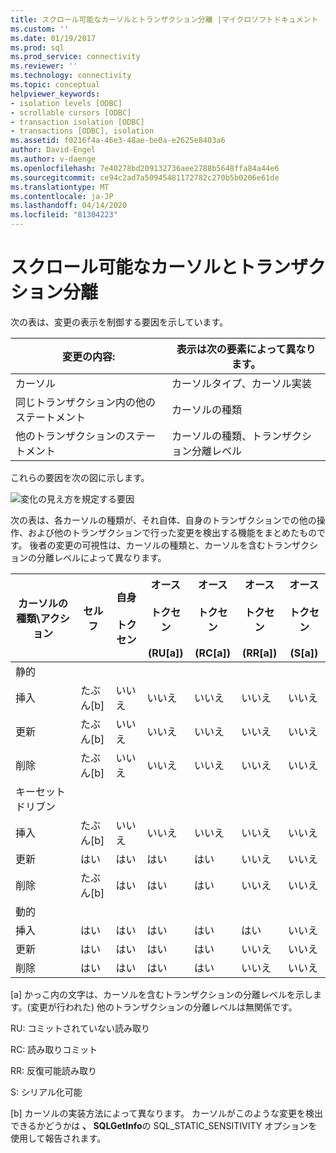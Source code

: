 ```yaml
---
title: スクロール可能なカーソルとトランザクション分離 |マイクロソフトドキュメント
ms.custom: ''
ms.date: 01/19/2017
ms.prod: sql
ms.prod_service: connectivity
ms.reviewer: ''
ms.technology: connectivity
ms.topic: conceptual
helpviewer_keywords:
- isolation levels [ODBC]
- scrollable cursors [ODBC]
- transaction isolation [ODBC]
- transactions [ODBC], isolation
ms.assetid: f0216f4a-46e3-48ae-be0a-e2625e8403a6
author: David-Engel
ms.author: v-daenge
ms.openlocfilehash: 7e40278bd209132736aee2788b5648ffa84a44e6
ms.sourcegitcommit: ce94c2ad7a50945481172782c270b5b0206e61de
ms.translationtype: MT
ms.contentlocale: ja-JP
ms.lasthandoff: 04/14/2020
ms.locfileid: "81304223"
---
```

# <a name="scrollable-cursors-and-transaction-isolation"></a>スクロール可能なカーソルとトランザクション分離
次の表は、変更の表示を制御する要因を示しています。  
  
|変更の内容:|表示は次の要素によって異なります。|  
|----------------------|----------------------------|  
|カーソル|カーソルタイプ、カーソル実装|  
|同じトランザクション内の他のステートメント|カーソルの種類|  
|他のトランザクションのステートメント|カーソルの種類、トランザクション分離レベル|  
  
 これらの要因を次の図に示します。  
  
 ![変化の見え方を規定する要因](../../../odbc/reference/develop-app/media/pr23.gif "pr23")  
  
 次の表は、各カーソルの種類が、それ自体、自身のトランザクションでの他の操作、および他のトランザクションで行った変更を検出する機能をまとめたものです。 後者の変更の可視性は、カーソルの種類と、カーソルを含むトランザクションの分離レベルによって異なります。  
  
|カーソルの種類\アクション|セルフ|自身<br /><br /> トクセン|オース<br /><br /> トクセン<br /><br /> (RU[a])|オース<br /><br /> トクセン<br /><br /> (RC[a])|オース<br /><br /> トクセン<br /><br /> (RR[a])|オース<br /><br /> トクセン<br /><br /> (S[a])|  
|-------------------------|----------|-----------------|----------------------------------|----------------------------------|----------------------------------|---------------------------------|  
|静的|||||||  
|挿入|たぶん[b]|いいえ|いいえ|いいえ|いいえ|いいえ|  
|更新|たぶん[b]|いいえ|いいえ|いいえ|いいえ|いいえ|  
|削除|たぶん[b]|いいえ|いいえ|いいえ|いいえ|いいえ|  
|キーセット ドリブン|||||||  
|挿入|たぶん[b]|いいえ|いいえ|いいえ|いいえ|いいえ|  
|更新|はい|はい|はい|はい|いいえ|いいえ|  
|削除|たぶん[b]|はい|はい|はい|いいえ|いいえ|  
|動的|||||||  
|挿入|はい|はい|はい|はい|はい|いいえ|  
|更新|はい|はい|はい|はい|いいえ|いいえ|  
|削除|はい|はい|はい|はい|いいえ|いいえ|  
  
 [a] かっこ内の文字は、カーソルを含むトランザクションの分離レベルを示します。(変更が行われた) 他のトランザクションの分離レベルは無関係です。  
  
 RU: コミットされていない読み取り  
  
 RC: 読み取りコミット  
  
 RR: 反復可能読み取り  
  
 S: シリアル化可能  
  
 [b] カーソルの実装方法によって異なります。 カーソルがこのような変更を検出できるかどうかは **、 SQLGetInfo**の SQL_STATIC_SENSITIVITY オプションを使用して報告されます。
